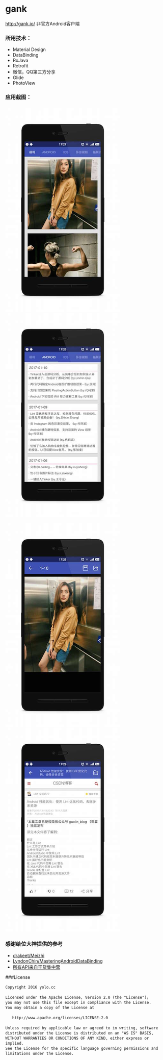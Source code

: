 # gank
http://gank.io/ 非官方Android客户端

### 所用技术：

- Material Design
- DataBinding
- RxJava
- Retrofit
- 微信，QQ第三方分享
- Glide
- PhotoView

### 应用截图：

### ![/imag](image/gank_01.jpeg)![](image/gank_02.jpeg)

![](image/gank_03.jpeg)![](image/gank_04.jpeg)

### 感谢给位大神提供的参考
- [drakeet/Meizhi](https://github.com/drakeet/Meizhi)
- [LyndonChin/MasteringAndroidDataBinding](https://github.com/LyndonChin/MasteringAndroidDataBinding)
- [所有API来自干货集中营](http://gank.io/api)

###License

	Copyright 2016 yolo.cc

    Licensed under the Apache License, Version 2.0 (the "License");
    you may not use this file except in compliance with the License.
    You may obtain a copy of the License at
    
       http://www.apache.org/licenses/LICENSE-2.0
    
    Unless required by applicable law or agreed to in writing, software
    distributed under the License is distributed on an "AS IS" BASIS,
    WITHOUT WARRANTIES OR CONDITIONS OF ANY KIND, either express or implied.
    See the License for the specific language governing permissions and
    limitations under the License.
